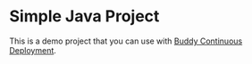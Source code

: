 # Simple Java Project
This is a demo project that you can use with [Buddy Continuous Deployment](https://buddy.works).

